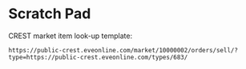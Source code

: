 Scratch Pad
===========

CREST market item look-up template:

`https://public-crest.eveonline.com/market/10000002/orders/sell/?type=https://public-crest.eveonline.com/types/683/`
